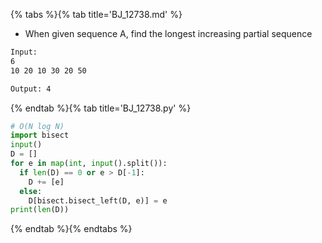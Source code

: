 {% tabs %}{% tab title='BJ_12738.md' %}

* When given sequence A, find the longest increasing partial sequence

```txt
Input:
6
10 20 10 30 20 50

Output: 4
```

{% endtab %}{% tab title='BJ_12738.py' %}

```py
# O(N log N)
import bisect
input()
D = []
for e in map(int, input().split()):
  if len(D) == 0 or e > D[-1]:
    D += [e]
  else:
    D[bisect.bisect_left(D, e)] = e
print(len(D))
```

{% endtab %}{% endtabs %}
